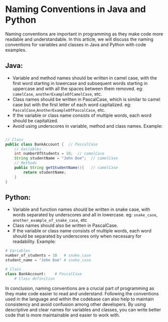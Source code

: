 # Naming Conventions in Java and Python

Naming conventions are important in programming as they make code more readable and understandable. In this article, we will discuss the naming conventions for variables and classes in Java and Python with code examples.

## Java:

- Variable and method names should be written in camel case, with the first word starting in lowercase and subsequent words starting in uppercase and with all the spaces between them removed. eg: `camelCase`, `anotherExampleOfCamelCase`, etc.
- Class names should be written in PascalCase, which is similar to camel case but with the first letter of each word capitalized. eg: `PascalCase`,`AnotherExampleOfPascalCase`, etc.
- If the variable or class name consists of multiple words, each word should be capitalized.
- Avoid using underscores in variable, method and class names.
Example:

```java

// Class
public class BankAccount {  // PascalCase
    // Variables
    int numberOfStudents = 10;  // camelCase
    String studentName = "John Doe";  // camelCase
    // Methods
    public String getStudentName(){   // camelCase
        return studentName;
    }
}
```

## Python:

- Variable and function names should be written in snake case, with words separated by underscores and all in lowercase. eg: `snake_case`, `another_example_of_snake_case`, etc
- Class names should also be written in PascalCase.
- If the variable or class name consists of multiple words, each word should be separated by underscores only when necessary for readability.
Example:

```py
# Variables
number_of_students = 10   # snake_case
student_name = "John Doe" # snake_case

# Class
class BankAccount:    # PascalCase
    # Class definition
```
In conclusion, naming conventions are a crucial part of programming as they make code easier to read and understand. Following the conventions used in the language and within the codebase can also help to maintain consistency and avoid confusion among other developers. By using descriptive and clear names for variables and classes, you can write better code that is more maintainable and easier to work with.
